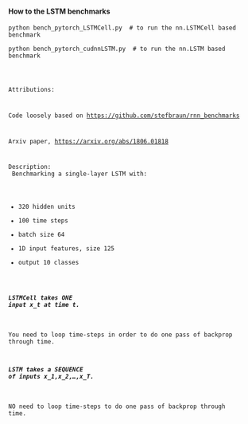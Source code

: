 #### How to the LSTM benchmarks

`python bench_pytorch_LSTMCell.py  # to run the nn.LSTMCell based benchmark`

`python bench_pytorch_cudnnLSTM.py  # to run the nn.LSTM based benchmark`

<code>

Attributions: <br/>
    
Code loosely based on https://github.com/stefbraun/rnn_benchmarks<br/>

Arxiv paper, https://arxiv.org/abs/1806.01818<br/>

Description:<br/>
Benchmarking a single-layer LSTM with:<br/>
- 320 hidden units<br/>
- 100 time steps<br/>
- batch size 64<br/>
- 1D input features, size 125<br/>
- output 10 classes<br/>

##### LSTMCell takes ONE input x_t at time t.<br/>

You need to loop time-steps in order to do one pass of backprop through time.
    
##### LSTM takes a SEQUENCE of inputs x_1,x_2,…,x_T.

NO need to loop time-steps to do one pass of backprop through time.
    
  </code>
  

